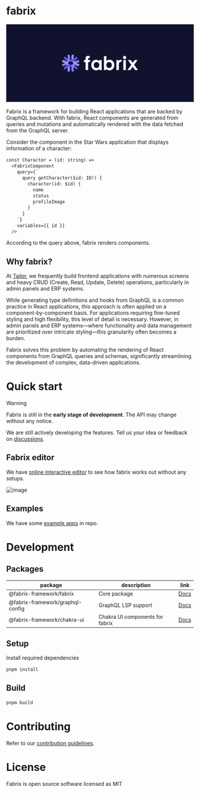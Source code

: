 # fabrix

![cover](./assets/cover.png)

Fabrix is a framework for building React applications that are backed by GraphQL backend. With fabrix, React components are generated from queries and mutations and automatically rendered with the data fetched from the GraphQL server.

Consider the component in the Star Wars application that displays information of a character:

```tsx
const Character = (id: string) => 
  <FabrixComponent 
    query={`
      query getCharacter($id: ID!) {
        character(id: $id) {
          name
          status
          profileImage
        }
      } 
    `}
    variables={{ id }}
  />
```

According to the query above, fabrix renders components.

## Why fabrix? 

At [Tailor](https://www.tailor.tech/), we frequently build frontend applications with numerous screens and heavy CRUD (Create, Read, Update, Delete) operations, particularly in admin panels and ERP systems.

While generating type definitions and hooks from GraphQL is a common practice in React applications, this approach is often applied on a component-by-component basis. For applications requiring fine-tuned styling and high flexibility, this level of detail is necessary. However, in admin panels and ERP systems—where functionality and data management are prioritized over intricate styling—this granularity often becomes a burden.

Fabrix solves this problem by automating the rendering of React components from GraphQL queries and schemas, significantly streamlining the development of complex, data-driven applications.

# Quick start

> [!WARNING]
> Fabrix is still in the **early stage of development**.
> The API may change without any notice.
>
> We are still actively developing the features. Tell us your idea or feedback on [discussions](https://github.com/fabrix-framework/fabrix/discussions).

## Fabrix editor

We have [online interactive editor](https://fabrix-framework.github.io/editor/) to see how fabrix works out without any setups.

![image](https://github.com/user-attachments/assets/9e2143fa-c953-488c-9085-5f689e323311)

## Examples

We have some [example apps](./examples) in repo.

# Development

## Packages

| package                          | description                     | link                                        |
|----------------------------------|---------------------------------|---------------------------------------------|
| @fabrix-framework/fabrix         | Core package                    | [Docs](./packages/fabrix/README.md)         |
| @fabrix-framework/graphql-config | GraphQL LSP support             | [Docs](./packages/graphql-config/README.md) |
| @fabrix-framework/chakra-ui      | Chakra UI components for fabrix | [Docs](./packages/chakra-ui/README.md)      |

## Setup 

Install required dependencies

```bash
pnpm install
```

## Build

```bash
pnpm build
```

# Contributing

Refer to our [contribution guidelines](./CONTRIBUTING.md).

# License

Fabrix is open source software licensed as MIT
